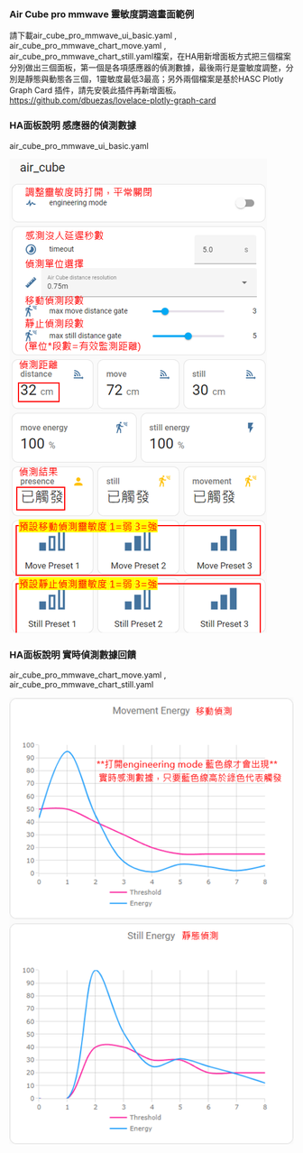 ### Air Cube pro mmwave 靈敏度調適畫面範例
請下載air_cube_pro_mmwave_ui_basic.yaml , air_cube_pro_mmwave_chart_move.yaml , air_cube_pro_mmwave_chart_still.yaml檔案，在HA用新增面板方式把三個檔案分別做出三個面板，第一個是各項感應器的偵測數據，最後兩行是靈敏度調整，分別是靜態與動態各三個，1靈敏度最低3最高；另外兩個檔案是基於HASC Plotly Graph Card 插件，請先安裝此插件再新增面板。https://github.com/dbuezas/lovelace-plotly-graph-card
### HA面板說明 感應器的偵測數據
air_cube_pro_mmwave_ui_basic.yaml

![080744](/air_cube_pro/080744.png)

### HA面板說明 實時偵測數據回饋

air_cube_pro_mmwave_chart_move.yaml , air_cube_pro_mmwave_chart_still.yaml

![081733](/air_cube_pro/081733.png)
